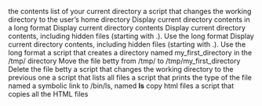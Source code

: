  the contents list of your current directory
 a script that changes the working directory to the user’s home directory
Display current directory contents in a long format
Display current directory contents
Display current directory contents, including hidden files (starting with .). Use the long format
Display current directory contents, including hidden files (starting with .). Use the long format
a script that creates a directory named my_first_directory in the /tmp/ directory
Move the file betty from /tmp/ to /tmp/my_first_directory
Delete the file betty
a script that changes the working directory to the previous one
a script that lists all files
  a script that prints the type of the file named 
a symbolic link to /bin/ls, named __ls__
copy html files
 a script that copies all the HTML files
